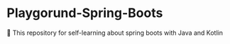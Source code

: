 # Playgorund-Spring-Boots
📖 This repository for self-learning about spring boots with Java and Kotlin
